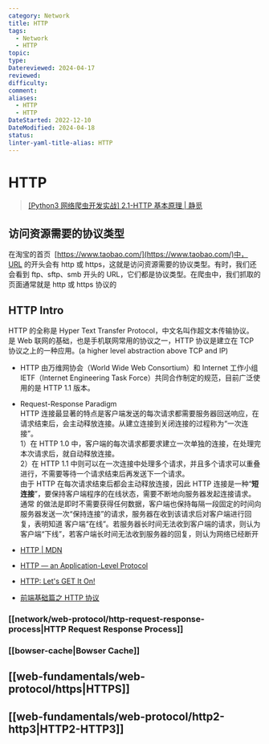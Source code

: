 ```yaml
---
category: Network
title: HTTP
tags:
  - Network
  - HTTP
topic: 
type: 
Datereviewed: 2024-04-17
reviewed: 
difficulty: 
comment: 
aliases:
  - HTTP
  - HTTP
DateStarted: 2022-12-10
DateModified: 2024-04-18
status: 
linter-yaml-title-alias: HTTP
---
```


# HTTP

> [\[Python3 网络爬虫开发实战\] 2.1-HTTP 基本原理 | 静觅](https://cuiqingcai.com/5465.html)

## 访问资源需要的协议类型

在淘宝的首页  [https://www.taobao.com/](https://www.taobao.com/)中，URL 的开头会有 http 或 https，这就是访问资源需要的协议类型。有时，我们还会看到 ftp、sftp、smb 开头的 URL，它们都是协议类型。在爬虫中，我们抓取的页面通常就是 http 或 https 协议的

## HTTP Intro

HTTP 的全称是 Hyper Text Transfer Protocol，中文名叫作超文本传输协议。  
是 Web 联网的基础，也是手机联网常用的协议之一，HTTP 协议是建立在 TCP 协议之上的一种应用。(a higher level abstraction above TCP and IP)

- HTTP 由万维网协会（World Wide Web Consortium）和 Internet 工作小组 IETF（Internet Engineering Task Force）共同合作制定的规范，目前广泛使用的是 HTTP 1.1 版本。
- Request-Response Paradigm  
  HTTP 连接最显著的特点是客户端发送的每次请求都需要服务器回送响应，在请求结束后，会主动释放连接。从建立连接到关闭连接的过程称为“一次连接”。  
  1）在 HTTP 1.0 中，客户端的每次请求都要求建立一次单独的连接，在处理完本次请求后，就自动释放连接。  
  2）在 HTTP 1.1 中则可以在一次连接中处理多个请求，并且多个请求可以重叠进行，不需要等待一个请求结束后再发送下一个请求。  
  由于 HTTP 在每次请求结束后都会主动释放连接，因此 HTTP 连接是一种“**短连接**”，要保持客户端程序的在线状态，需要不断地向服务器发起连接请求。通常 的做法是即时不需要获得任何数据，客户端也保持每隔一段固定的时间向服务器发送一次“保持连接”的请求，服务器在收到该请求后对客户端进行回复，表明知道 客户端“在线”。若服务器长时间无法收到客户端的请求，则认为客户端“下线”，若客户端长时间无法收到服务器的回复，则认为网络已经断开

- [HTTP | MDN](https://developer.mozilla.org/zh-CN/docs/Web/HTTP)
- [HTTP — an Application-Level Protocol](https://dev.opera.com/articles/http-basic-introduction/)
- [HTTP: Let's GET It On!](https://dev.opera.com/articles/http-lets-get-it-on/)
- [前端基础篇之 HTTP 协议](https://juejin.cn/post/6844903844216832007 "https://juejin.cn/post/6844903844216832007")

### [[network/web-protocol/http-request-response-process|HTTP Request Response Process]]

### [[bowser-cache|Bowser Cache]]

## [[web-fundamentals/web-protocol/https|HTTPS]]

## [[web-fundamentals/web-protocol/http2-http3|HTTP2-HTTP3]]
